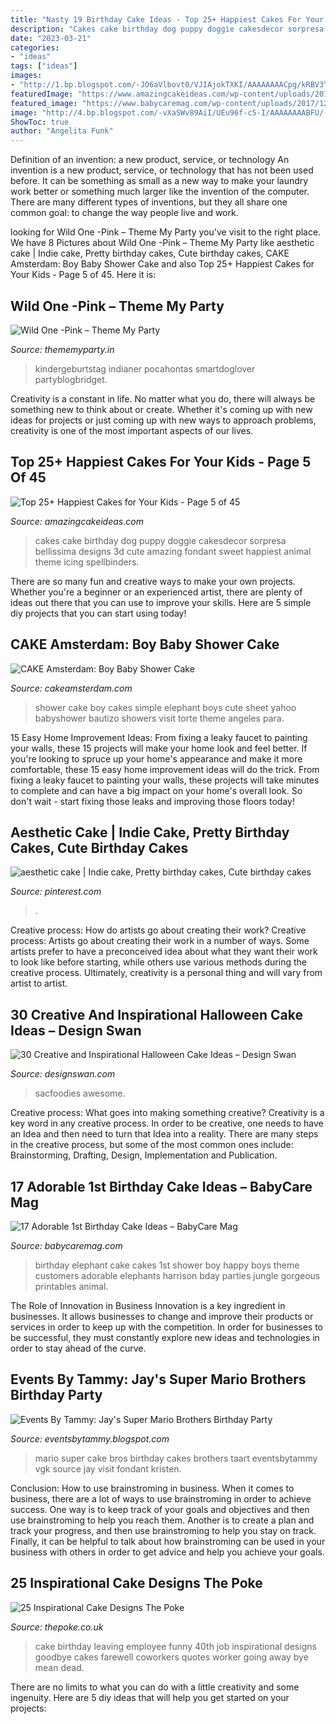 ```yaml
---
title: "Nasty 19 Birthday Cake Ideas - Top 25+ Happiest Cakes For Your Kids"
description: "Cakes cake birthday dog puppy doggie cakesdecor sorpresa bellissima designs 3d cute amazing fondant sweet happiest animal theme icing spellbinders"
date: "2023-03-21"
categories:
- "ideas"
tags: ["ideas"]
images:
- "http://1.bp.blogspot.com/-JO6aVlbovt0/VJIAjokTXKI/AAAAAAAACpg/kRBV3YCQqC0/s1600/DSC06135.jpg"
featuredImage: "https://www.amazingcakeideas.com/wp-content/uploads/2016/01/Doggie-Birthday-Cake.jpg"
featured_image: "https://www.babycaremag.com/wp-content/uploads/2017/12/00d8c060e4deb7684561d25617b600d1.jpg"
image: "http://4.bp.blogspot.com/-vXaSWv89AiI/UEu96f-c5-I/AAAAAAAABFU/-yvFVYVak4c/s1600/100_7379.JPG"
ShowToc: true
author: "Angelita Funk"
---
```



Definition of an invention: a new product, service, or technology
An invention is a new product, service, or technology that has not been used before. It can be something as small as a new way to make your laundry work better or something much larger like the invention of the computer. There are many different types of inventions, but they all share one common goal: to change the way people live and work.

	

		
looking for Wild One -Pink – Theme My Party you've visit to the right place. We have 8 Pictures about Wild One -Pink – Theme My Party like aesthetic cake | Indie cake, Pretty birthday cakes, Cute birthday cakes, CAKE Amsterdam: Boy Baby Shower Cake and also Top 25+ Happiest Cakes for Your Kids - Page 5 of 45. Here it is:
		
    
## Wild One -Pink – Theme My Party

<img loading=lazy src="http://cdn.shopify.com/s/files/1/0370/6014/9386/collections/first_birthday_invite-girls_1200x1200.jpg?v=1594125744" onerror="this.onerror=null;this.src='https://tse4.mm.bing.net/th?id=OIP.p81A8XvsAqaA8tA_vtljDwHaHa&amp;pid=15.1';" alt="Wild One -Pink – Theme My Party">

_Source: thememyparty.in_

>kindergeburtstag indianer pocahontas smartdoglover partyblogbridget. 

	

Creativity is a constant in life. No matter what you do, there will always be something new to think about or create. Whether it's coming up with new ideas for projects or just coming up with new ways to approach problems, creativity is one of the most important aspects of our lives.

    
## Top 25+ Happiest Cakes For Your Kids - Page 5 Of 45

<img loading=lazy src="https://www.amazingcakeideas.com/wp-content/uploads/2016/01/Doggie-Birthday-Cake.jpg" onerror="this.onerror=null;this.src='https://tse2.mm.bing.net/th?id=OIP.kolEnXRBArQFH7LpR1mnXAHaLH&amp;pid=15.1';" alt="Top 25+ Happiest Cakes for Your Kids - Page 5 of 45">

_Source: amazingcakeideas.com_

>cakes cake birthday dog puppy doggie cakesdecor sorpresa bellissima designs 3d cute amazing fondant sweet happiest animal theme icing spellbinders. 

	

There are so many fun and creative ways to make your own projects. Whether you're a beginner or an experienced artist, there are plenty of ideas out there that you can use to improve your skills. Here are 5 simple diy projects that you can start using today!

    
## CAKE Amsterdam: Boy Baby Shower Cake

<img loading=lazy src="http://1.bp.blogspot.com/-JO6aVlbovt0/VJIAjokTXKI/AAAAAAAACpg/kRBV3YCQqC0/s1600/DSC06135.jpg" onerror="this.onerror=null;this.src='https://tse4.mm.bing.net/th?id=OIP.EP4ViEr_pmuX12iB8egVwQHaJ4&amp;pid=15.1';" alt="CAKE Amsterdam: Boy Baby Shower Cake">

_Source: cakeamsterdam.com_

>shower cake boy cakes simple elephant boys cute sheet yahoo babyshower bautizo showers visit torte theme angeles para. 

	

15 Easy Home Improvement Ideas: From fixing a leaky faucet to painting your walls, these 15 projects will make your home look and feel better.
If you're looking to spruce up your home's appearance and make it more comfortable, these 15 easy home improvement ideas will do the trick. From fixing a leaky faucet to painting your walls, these projects will take minutes to complete and can have a big impact on your home's overall look. So don't wait - start fixing those leaks and improving those floors today!

    
## Aesthetic Cake | Indie Cake, Pretty Birthday Cakes, Cute Birthday Cakes

<img loading=lazy src="https://i.pinimg.com/736x/02/f2/e4/02f2e4a12064eba444edac7efcc10493.jpg" onerror="this.onerror=null;this.src='https://tse4.mm.bing.net/th?id=OIP.9mtkZl0_uM_PuZuDT1uIzwHaJ3&amp;pid=15.1';" alt="aesthetic cake | Indie cake, Pretty birthday cakes, Cute birthday cakes">

_Source: pinterest.com_

>. 

	

Creative process: How do artists go about creating their work?
Creative process: Artists go about creating their work in a number of ways. Some artists prefer to have a preconceived idea about what they want their work to look like before starting, while others use various methods during the creative process. Ultimately, creativity is a personal thing and will vary from artist to artist.

    
## 30 Creative And Inspirational Halloween Cake Ideas – Design Swan

<img loading=lazy src="https://img.designswan.com/2014/10/halloweenCakes/25.jpg" onerror="this.onerror=null;this.src='https://tse3.mm.bing.net/th?id=OIP.oCHswWmQ-OCviDAz1BSDCQHaJ4&amp;pid=15.1';" alt="30 Creative and Inspirational Halloween Cake Ideas – Design Swan">

_Source: designswan.com_

>sacfoodies awesome. 

	

Creative process: What goes into making something creative?
Creativity is a key word in any creative process. In order to be creative, one needs to have an Idea and then need to turn that Idea into a reality. There are many steps in the creative process, but some of the most common ones include: Brainstorming, Drafting, Design, Implementation and Publication.

    
## 17 Adorable 1st Birthday Cake Ideas – BabyCare Mag

<img loading=lazy src="https://www.babycaremag.com/wp-content/uploads/2017/12/00d8c060e4deb7684561d25617b600d1.jpg" onerror="this.onerror=null;this.src='https://tse3.mm.bing.net/th?id=OIP.Xv4ORIDV60Orrgr_ybmXFwHaLG&amp;pid=15.1';" alt="17 Adorable 1st Birthday Cake Ideas – BabyCare Mag">

_Source: babycaremag.com_

>birthday elephant cake cakes 1st shower boy happy boys theme customers adorable elephants harrison bday parties jungle gorgeous printables animal. 

	

The Role of Innovation in Business
Innovation is a key ingredient in businesses. It allows businesses to change and improve their products or services in order to keep up with the competition. In order for businesses to be successful, they must constantly explore new ideas and technologies in order to stay ahead of the curve.

    
## Events By Tammy: Jay&#039;s Super Mario Brothers Birthday Party

<img loading=lazy src="http://4.bp.blogspot.com/-vXaSWv89AiI/UEu96f-c5-I/AAAAAAAABFU/-yvFVYVak4c/s1600/100_7379.JPG" onerror="this.onerror=null;this.src='https://tse3.mm.bing.net/th?id=OIP.1H3wmCNHzWkh8uttAbNYDAHaJ4&amp;pid=15.1';" alt="Events By Tammy: Jay&#039;s Super Mario Brothers Birthday Party">

_Source: eventsbytammy.blogspot.com_

>mario super cake bros birthday cakes brothers taart eventsbytammy vgk source jay visit fondant kristen. 

	

Conclusion: How to use brainstroming in business.
When it comes to business, there are a lot of ways to use brainstroming in order to achieve success. One way is to keep track of your goals and objectives and then use brainstroming to help you reach them. Another is to create a plan and track your progress, and then use brainstroming to help you stay on track. Finally, it can be helpful to talk about how brainstroming can be used in your business with others in order to get advice and help you achieve your goals.

    
## 25 Inspirational Cake Designs The Poke

<img loading=lazy src="https://www.thepoke.co.uk/wp-content/uploads/2013/06/5787.jpg" onerror="this.onerror=null;this.src='https://tse3.mm.bing.net/th?id=OIP.7xPR00PkFcqRJOAzPXczAQAAAA&amp;pid=15.1';" alt="25 Inspirational Cake Designs The Poke">

_Source: thepoke.co.uk_

>cake birthday leaving employee funny 40th job inspirational designs goodbye cakes farewell coworkers quotes worker going away bye mean dead. 

	

There are no limits to what you can do with a little creativity and some ingenuity. Here are 5 diy ideas that will help you get started on your projects: 

